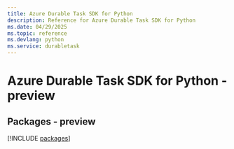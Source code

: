 ```yaml
---
title: Azure Durable Task SDK for Python
description: Reference for Azure Durable Task SDK for Python
ms.date: 04/29/2025
ms.topic: reference
ms.devlang: python
ms.service: durabletask
---
```

# Azure Durable Task SDK for Python - preview
## Packages - preview
[!INCLUDE [packages](durable-task-index.md)]